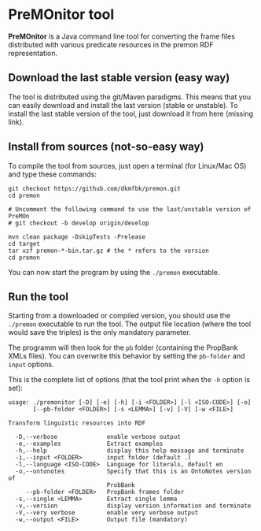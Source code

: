 PreMOnitor tool
===

**PreMOnitor** is a Java command line tool for converting the frame files distributed with various predicate resources in the premon RDF representation.


Download the last stable version (easy way)
---

The tool is distributed using the git/Maven paradigms. This means that you can easily download and install the last version (stable or unstable).
To install the last stable version of the tool, just download it from here (missing link).


Install from sources (not-so-easy way)
---

To compile the tool from sources, just open a terminal (for Linux/Mac OS) and type these commands:


```
git checkout https://github.com/dkmfbk/premon.git
cd premon

# Uncomment the following command to use the last/unstable version of PreMOn
# git checkout -b develop origin/develop

mvn clean package -DskipTests -Prelease
cd target
tar xzf premon-*-bin.tar.gz # the * refers to the version
cd premon

```

You can now start the program by using the `./premon` executable.


Run the tool
---

Starting from a downloaded or compiled version, you should use the `./premon` executable to run the tool.
The output file location (where the tool would save the triples) is the only mandatory parameter.

The programm will then look for the `pb` folder (containing the PropBank XMLs files).
You can overwrite this behavior by setting the `pb-folder` and `input` options.

This is the complete list of options (that the tool print when the `-h` option is set):

```
usage: ./premonitor [-D] [-e] [-h] [-i <FOLDER>] [-l <ISO-CODE>] [-o]
       [--pb-folder <FOLDER>] [-s <LEMMA>] [-v] [-V] [-w <FILE>]

Transform linguistic resources into RDF

  -D,--verbose              enable verbose output
  -e,--examples             Extract examples
  -h,--help                 display this help message and terminate
  -i,--input <FOLDER>       input folder (default .)
  -l,--language <ISO-CODE>  Language for literals, default en
  -o,--ontonotes            Specify that this is an OntoNotes version of
                            ProbBank
     --pb-folder <FOLDER>   PropBank frames folder
  -s,--single <LEMMA>       Extract single lemma
  -v,--version              display version information and terminate
  -V,--very verbose         enable very verbose output
  -w,--output <FILE>        Output file (mandatory)
```